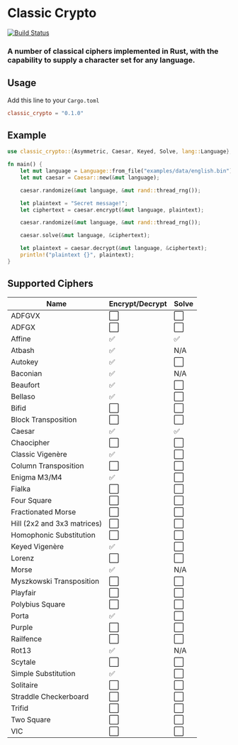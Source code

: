 # Classic Crypto
[![Build Status](https://github.com/upsidedown8/classic_crypto/actions/workflows/rust.yml/badge.svg)](https://github.com/upsidedown8/classic_crypto/actions/workflows/rust.yml/)

### A number of classical ciphers implemented in Rust, with the capability to supply a character set for any language. 

## Usage

Add this line to your `Cargo.toml`

```toml
classic_crypto = "0.1.0"
```

## Example

```rust
use classic_crypto::{Asymmetric, Caesar, Keyed, Solve, lang::Language};

fn main() {
    let mut language = Language::from_file("examples/data/english.bin").unwrap();
    let mut caesar = Caesar::new(&mut language);

    caesar.randomize(&mut language, &mut rand::thread_rng());

    let plaintext = "Secret message!";
    let ciphertext = caesar.encrypt(&mut language, plaintext);

    caesar.randomize(&mut language, &mut rand::thread_rng());

    caesar.solve(&mut language, &ciphertext);

    let plaintext = caesar.decrypt(&mut language, &ciphertext);
    println!("plaintext {}", plaintext);
}
```

## Supported Ciphers

|      Name                         | Encrypt/Decrypt | Solve |
| --------------------------------- | --------------- | ----- |
| ADFGVX                            | ⬜️              | ⬜️   |
| ADFGX                             | ⬜️              | ⬜️   |
| Affine                            | ✅              | ✅   |
| Atbash                            | ✅              | N/A  |
| Autokey                           | ✅              | ⬜️   |
| Baconian                          | ✅              | N/A  |
| Beaufort                          | ✅              | ⬜️   |
| Bellaso                           | ✅              | ⬜️   |
| Bifid                             | ⬜️              | ⬜️   |
| Block Transposition               | ⬜️              | ⬜️   |
| Caesar                            | ✅              | ✅   |
| Chaocipher                        | ⬜️              | ⬜️   |
| Classic Vigenère                  | ✅              | ⬜️   |
| Column Transposition              | ⬜️              | ⬜️   |
| Enigma M3/M4                      | ✅              | ⬜️   |
| Fialka                            | ⬜️              | ⬜️   |
| Four Square                       | ⬜️              | ⬜️   |
| Fractionated Morse                | ⬜️              | ⬜️   |
| Hill (2x2 and 3x3 matrices)       | ⬜️              | ⬜️   |
| Homophonic Substitution           | ⬜️              | ⬜️   |
| Keyed Vigenère                    | ✅              | ⬜️   |
| Lorenz                            | ⬜️              | ⬜️   |
| Morse                             | ✅              | N/A  |
| Myszkowski Transposition          | ⬜️              | ⬜️   |
| Playfair                          | ⬜️              | ⬜️   |
| Polybius Square                   | ⬜️              | ⬜️   |
| Porta                             | ✅              | ⬜️   |
| Purple                            | ⬜️              | ⬜️   |
| Railfence                         | ⬜️              | ⬜️   |
| Rot13                             | ✅              | N/A  |
| Scytale                           | ⬜️              | ⬜️   |
| Simple Substitution               | ✅              | ⬜️   |
| Solitaire                         | ⬜️              | ⬜️   |
| Straddle Checkerboard             | ⬜️              | ⬜️   |
| Trifid                            | ⬜️              | ⬜️   |
| Two Square                        | ⬜️              | ⬜️   |
| VIC                               | ⬜️              | ⬜️   |
